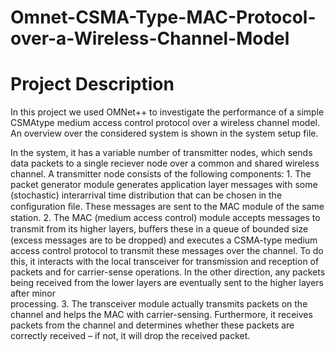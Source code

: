 # Omnet-CSMA-Type-MAC-Protocol-over-a-Wireless-Channel-Model


# Project Description

In this project we used OMNet++ to investigate the performance of a simple CSMAtype medium access control protocol over a wireless channel model. An overview over the considered system is shown in the system setup file. 

In the system, it has a variable number of transmitter nodes, which sends data packets to a single reciever node over a common and shared wireless channel. A transmitter node consists of the following components:
    1. The packet generator module generates application layer messages with some (stochastic) interarrival time distribution that can be        chosen in the conﬁguration ﬁle. These messages are sent to the MAC module of the same station.
    2. The MAC (medium access control) module accepts messages to transmit from its higher layers, buﬀers these in a queue of bounded size        (excess messages are to be dropped) and executes a CSMA-type medium access control protocol to transmit these messages over the            channel. 
       To do this, it interacts with the local transceiver for transmission and reception of packets and for carrier-sense operations. In        the other direction, any packets being received from the lower layers are eventually sent to the higher layers after minor       
       processing.
    3. The transceiver module actually transmits packets on the channel and helps the MAC with carrier-sensing. Furthermore, it receives  
       packets from the channel and determines whether these packets are correctly received – if not, it will drop the received packet.



